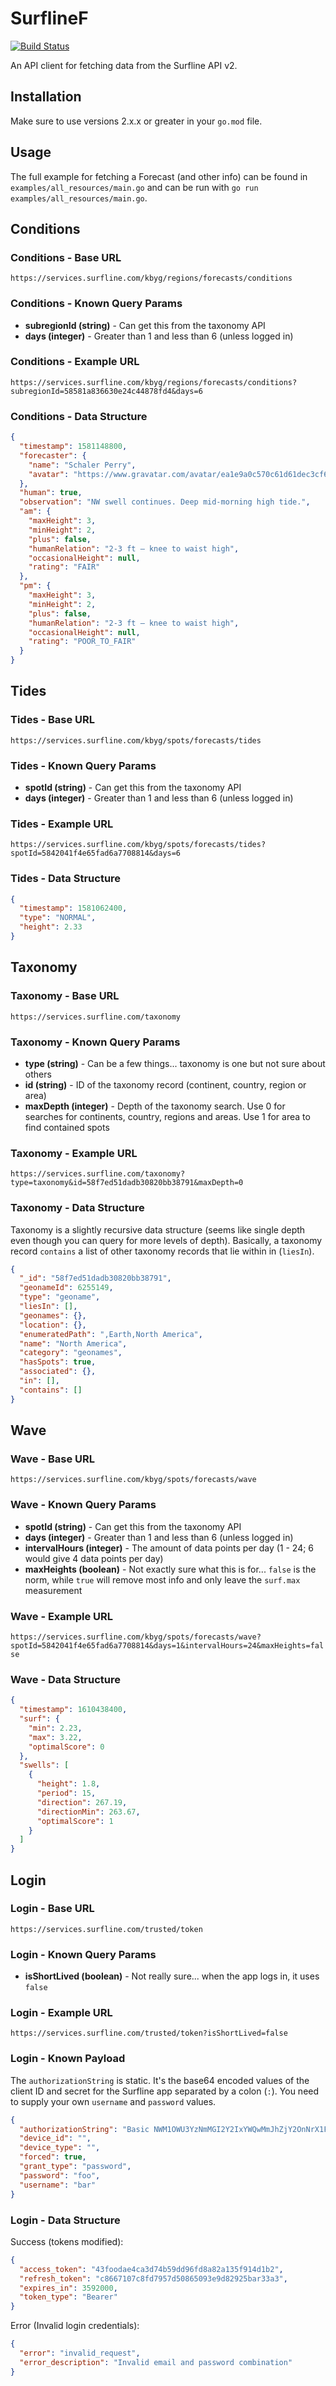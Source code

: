 # SurflineF

[![Build Status](https://travis-ci.org/mhelmetag/surflinef.svg?branch=master)](https://travis-ci.org/mhelmetag/surflinef)

An API client for fetching data from the Surfline API v2.

## Installation

Make sure to use versions 2.x.x or greater in your `go.mod` file.

## Usage

The full example for fetching a Forecast (and other info) can be found in `examples/all_resources/main.go` and can be run with `go run examples/all_resources/main.go`.

## Conditions

### Conditions - Base URL

`https://services.surfline.com/kbyg/regions/forecasts/conditions`

### Conditions - Known Query Params

- **subregionId (string)** - Can get this from the taxonomy API
- **days (integer)** - Greater than 1 and less than 6 (unless logged in)

### Conditions - Example URL

`https://services.surfline.com/kbyg/regions/forecasts/conditions?subregionId=58581a836630e24c44878fd4&days=6`

### Conditions - Data Structure

```json
{
  "timestamp": 1581148800,
  "forecaster": {
    "name": "Schaler Perry",
    "avatar": "https://www.gravatar.com/avatar/ea1e9a0c570c61d61dec3cf6ea26a85e?d=mm"
  },
  "human": true,
  "observation": "NW swell continues. Deep mid-morning high tide.",
  "am": {
    "maxHeight": 3,
    "minHeight": 2,
    "plus": false,
    "humanRelation": "2-3 ft – knee to waist high",
    "occasionalHeight": null,
    "rating": "FAIR"
  },
  "pm": {
    "maxHeight": 3,
    "minHeight": 2,
    "plus": false,
    "humanRelation": "2-3 ft – knee to waist high",
    "occasionalHeight": null,
    "rating": "POOR_TO_FAIR"
  }
}
```

## Tides

### Tides - Base URL

`https://services.surfline.com/kbyg/spots/forecasts/tides`

### Tides - Known Query Params

- **spotId (string)** - Can get this from the taxonomy API
- **days (integer)** - Greater than 1 and less than 6 (unless logged in)

### Tides - Example URL

`https://services.surfline.com/kbyg/spots/forecasts/tides?spotId=5842041f4e65fad6a7708814&days=6`

### Tides - Data Structure

```json
{
  "timestamp": 1581062400,
  "type": "NORMAL",
  "height": 2.33
}
```

## Taxonomy

### Taxonomy - Base URL

`https://services.surfline.com/taxonomy`

### Taxonomy - Known Query Params

- **type (string)** - Can be a few things... taxonomy is one but not sure about others
- **id (string)** - ID of the taxonomy record (continent, country, region or area)
- **maxDepth (integer)** - Depth of the taxonomy search. Use 0 for searches for continents, country, regions and areas. Use 1 for area to find contained spots

### Taxonomy - Example URL

`https://services.surfline.com/taxonomy?type=taxonomy&id=58f7ed51dadb30820bb38791&maxDepth=0`

### Taxonomy - Data Structure

Taxonomy is a slightly recursive data structure (seems like single depth even though you can query for more levels of depth). Basically, a taxonomy record `contains` a list of other taxonomy records that lie within in (`liesIn`).

```json
{
  "_id": "58f7ed51dadb30820bb38791",
  "geonameId": 6255149,
  "type": "geoname",
  "liesIn": [],
  "geonames": {},
  "location": {},
  "enumeratedPath": ",Earth,North America",
  "name": "North America",
  "category": "geonames",
  "hasSpots": true,
  "associated": {},
  "in": [],
  "contains": []
}
```

## Wave

### Wave - Base URL

`https://services.surfline.com/kbyg/spots/forecasts/wave`

### Wave - Known Query Params

- **spotId (string)** - Can get this from the taxonomy API
- **days (integer)** - Greater than 1 and less than 6 (unless logged in)
- **intervalHours (integer)** - The amount of data points per day (1 - 24; 6 would give 4 data points per day)
- **maxHeights (boolean)** - Not exactly sure what this is for... `false` is the norm, while `true` will remove most info and only leave the `surf.max` measurement

### Wave - Example URL

`https://services.surfline.com/kbyg/spots/forecasts/wave?spotId=5842041f4e65fad6a7708814&days=1&intervalHours=24&maxHeights=false`

### Wave - Data Structure

```json
{
  "timestamp": 1610438400,
  "surf": {
    "min": 2.23,
    "max": 3.22,
    "optimalScore": 0
  },
  "swells": [
    {
      "height": 1.8,
      "period": 15,
      "direction": 267.19,
      "directionMin": 263.67,
      "optimalScore": 1
    }
  ]
}
```

## Login

### Login - Base URL

`https://services.surfline.com/trusted/token`

### Login - Known Query Params

- **isShortLived (boolean)** - Not really sure... when the app logs in, it uses `false`

### Login - Example URL

`https://services.surfline.com/trusted/token?isShortLived=false`

### Login - Known Payload

The `authorizationString` is static. It's the base64 encoded values of the client ID and secret for the Surfline app separated by a colon (`:`). You need to supply your own `username` and `password` values.

```json
{
  "authorizationString": "Basic NWM1OWU3YzNmMGI2Y2IxYWQwMmJhZjY2OnNrX1FxWEpkbjZOeTVzTVJ1MjdBbWcz",
  "device_id": "",
  "device_type": "",
  "forced": true,
  "grant_type": "password",
  "password": "foo",
  "username": "bar"
}
```

### Login - Data Structure

Success (tokens modified):

```json
{
  "access_token": "43foodae4ca3d74b59dd96fd8a82a135f914d1b2",
  "refresh_token": "c8667107c8fd7957d50865093e9d82925bar33a3",
  "expires_in": 3592000,
  "token_type": "Bearer"
}
```

Error (Invalid login credentials):

```json
{
  "error": "invalid_request",
  "error_description": "Invalid email and password combination"
}
```
